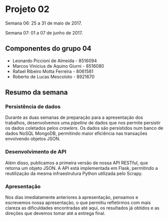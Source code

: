 # Projeto 02

Semana 06: 25 a 31 de maio de 2017.

Semana 07: 01 a 07 de junho de 2017.

## Componentes do grupo 04

* Leonardo Piccioni de Almeida - 8516094
* Marcos Vinicius de Aquino Giurni - 8516080
* Rafael Ribeiro Motta Ferreira - 8061581
* Roberto de Lucas Mescoloto - 8921670

## Resumo da semana

### Persistência de dados

Durante as duas semanas de preparação para a apresentação dos trabalhos, desenvolvemos uma *pipeline* de dados que nos permite persistir os dados coletados pelos *crawlers*. Os dados são persistidos num banco de dados NoSQL MongoDB, permitindo maior eficiência nas transações envolvendo objetos JSON.

### Desenvolvimento de API

Além disso, publicamos a primeira versão de nossa API RESTful, que retorna um objeto JSON. A API está implementada em Flask, permitindo a reutilização da mesma infraestrutura Python utilizada pelo Scrapy.

### Apresentação

Nos dias imediatamente anteriores à apresentação, pensamos e escrevemos nossa apresentação, o que permitiu refletirmos com mais clareza as dificuldades encontradas até aqui, os resultados já obtidos e as direções que devemos tomar até a entrega final.